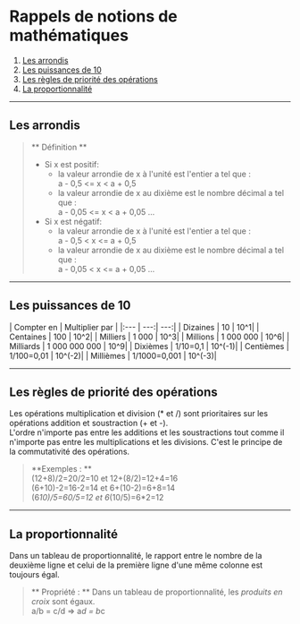 # Rappels de notions de mathématiques

1. [Les arrondis](#/3/2)  
2. [Les puissances de 10](#/3/3)
3. [Les règles de priorité des opérations](#/3/4)
4. [La proportionnalité](#/3/5)


----

## Les arrondis  

>** Définition **  
> - Si x est positif:
>    - la valeur arrondie de x à l'unité est l'entier a tel que :   
>      a - 0,5 <= x < a + 0,5  
>    - la valeur arrondie de x au dixième est le nombre décimal a tel que :   
>      a - 0,05 <= x < a + 0,05 ...
> - Si x est négatif:  
>    - la valeur arrondie de x à l'unité est l'entier a tel que :  
>      a - 0,5 < x <= a + 0,5  
>    - la valeur arrondie de x au dixième est le nombre décimal a tel que :   
>      a - 0,05 < x <= a + 0,05 ...

----

## Les puissances de 10  

| Compter en | Multiplier par |
|:---        |    ---:|   ---:|
| Dizaines   | 10     |   10^1|
| Centaines  | 100     |   10^2|
| Milliers   | 1 000     |   10^3|
| Millions   | 1 000 000     |   10^6|
| Milliards  | 1 000 000 000     |   10^9|
| Dixièmes   | 1/10=0,1     |   10^(-1)|
| Centièmes  | 1/100=0,01     |   10^(-2)|
| Millièmes  | 1/1000=0,001     |   10^(-3)|  

----

## Les règles de priorité des opérations  

Les opérations multiplication et division (* et /) sont prioritaires sur les opérations addition et soustraction (+ et -).  
L'ordre n'importe pas entre les additions et les soustractions tout comme il n'importe pas entre les multiplications et les divisions. C'est le principe de la commutativité des opérations.

>**Exemples : **  
> (12+8)/2=20/2=10 et 12+(8/2)=12+4=16  
> (6+10)-2=16-2=14 et 6+(10-2)=6+8=14  
> (6*10)/5=60/5=12 et 6*(10/5)=6*2=12  

----

## La proportionnalité  

Dans un tableau de proportionnalité, le rapport entre le nombre de la deuxième ligne et celui de la première ligne d'une même colonne est toujours égal.

> ** Propriété : ** Dans un tableau de proportionnalité, les *produits en croix* sont égaux.   
> a/b = c/d => a*d = b*c
